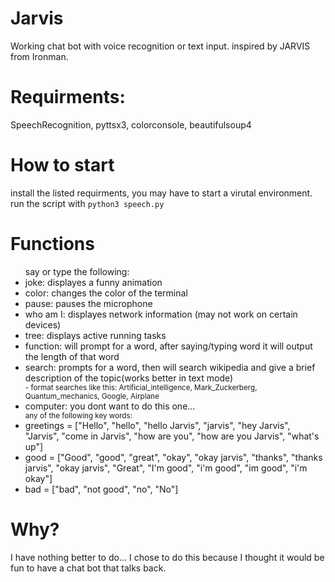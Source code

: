 # Jarvis
Working chat bot with voice recognition or text input. inspired by JARVIS from Ironman.

# Requirments: 
  SpeechRecognition, pyttsx3, colorconsole, beautifulsoup4

# How to start
  install the listed requirments, you may have to start a virutal environment.
  run the script with ```python3 speech.py``` 

# Functions
  <ul>say or type the following:
    <li>joke: displayes a funny animation</li>
    <li>color: changes the color of the terminal</li>
    <li>pause: pauses the microphone</li>
    <li>who am I: displayes network information (may not work on certain devices)</li>
    <li>tree: displays active running tasks</li>
    <li>function: will prompt for a word, after saying/typing word it will output the length of that word</li>
    <li>search: prompts for a word, then will search wikipedia and give a brief description of the topic(works better in text mode)</li>
      <small>- format searches like this: Artificial_intelligence, Mark_Zuckerberg, Quantum_mechanics, Google, Airplane</small>
    <li>computer: you dont want to do this one...</li>
    <small>any of the following key words:</small>
      <li>greetings = ["Hello", "hello", "hello Jarvis", "jarvis", "hey Jarvis", "Jarvis", "come in Jarvis", "how are you", "how are you Jarvis", "what's up"]</li>
      <li>good = ["Good", "good", "great", "okay", "okay jarvis", "thanks", "thanks jarvis", "okay jarvis", "Great", "I'm good", "i'm good", "im good", "i'm okay"]</li>
      <li>bad = ["bad", "not good", "no", "No"]</li>
  </ul>

# Why?
  I have nothing better to do...
  I chose to do this because I thought it would be fun to have a chat bot that talks back.
  
